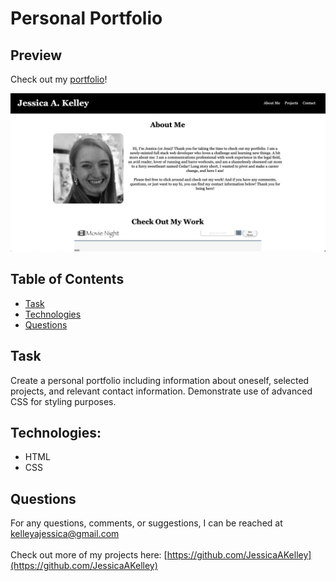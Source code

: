 # Personal Portfolio

## Preview

Check out my [portfolio](https://jessicaakelley.github.io/personal-portfolio/)!

![image](Assets/Images/portfolio-preview.png)

## Table of Contents
* [Task](#task)
* [Technologies](#technologies)
* [Questions](#questions)

## Task
Create a personal portfolio including information about oneself, selected projects, and relevant contact information. Demonstrate use of advanced CSS for styling purposes.

## Technologies:
- HTML
- CSS

## Questions
For any questions, comments, or suggestions, I can be reached at kelleyajessica@gmail.com
<br>
<br>
Check out more of my projects here: [https://github.com/JessicaAKelley](https://github.com/JessicaAKelley)
